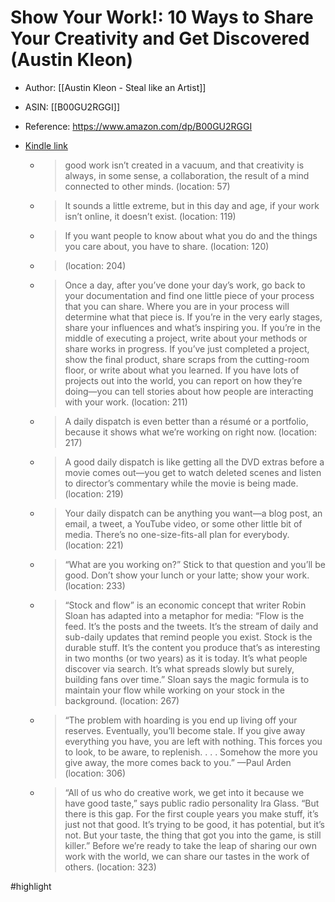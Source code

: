 # Show Your Work!: 10 Ways to Share Your Creativity and Get Discovered (Austin Kleon)

* Author: [[Austin Kleon - Steal like an Artist]]
* ASIN: [[B00GU2RGGI]]
* Reference: https://www.amazon.com/dp/B00GU2RGGI
* [Kindle link](kindle://book?action=open&asin=B00GU2RGGI)


  - > good work isn’t created in a vacuum, and that creativity is always, in some sense, a collaboration, the result of a mind connected to other minds. (location: 57)


  - > It sounds a little extreme, but in this day and age, if your work isn’t online, it doesn’t exist. (location: 119)


  - > If you want people to know about what you do and the things you care about, you have to share. (location: 120)


  - >  (location: 204)


  - > Once a day, after you’ve done your day’s work, go back to your documentation and find one little piece of your process that you can share. Where you are in your process will determine what that piece is. If you’re in the very early stages, share your influences and what’s inspiring you. If you’re in the middle of executing a project, write about your methods or share works in progress. If you’ve just completed a project, show the final product, share scraps from the cutting-room floor, or write about what you learned. If you have lots of projects out into the world, you can report on how they’re doing—you can tell stories about how people are interacting with your work. (location: 211)


  - > A daily dispatch is even better than a résumé or a portfolio, because it shows what we’re working on right now. (location: 217)


  - > A good daily dispatch is like getting all the DVD extras before a movie comes out—you get to watch deleted scenes and listen to director’s commentary while the movie is being made. (location: 219)


  - > Your daily dispatch can be anything you want—a blog post, an email, a tweet, a YouTube video, or some other little bit of media. There’s no one-size-fits-all plan for everybody. (location: 221)


  - > “What are you working on?” Stick to that question and you’ll be good. Don’t show your lunch or your latte; show your work. (location: 233)


  - > “Stock and flow” is an economic concept that writer Robin Sloan has adapted into a metaphor for media: “Flow is the feed. It’s the posts and the tweets. It’s the stream of daily and sub-daily updates that remind people you exist. Stock is the durable stuff. It’s the content you produce that’s as interesting in two months (or two years) as it is today. It’s what people discover via search. It’s what spreads slowly but surely, building fans over time.” Sloan says the magic formula is to maintain your flow while working on your stock in the background. (location: 267)


  - > “The problem with hoarding is you end up living off your reserves. Eventually, you’ll become stale. If you give away everything you have, you are left with nothing. This forces you to look, to be aware, to replenish. . . . Somehow the more you give away, the more comes back to you.” —Paul Arden (location: 306)


  - > “All of us who do creative work, we get into it because we have good taste,” says public radio personality Ira Glass. “But there is this gap. For the first couple years you make stuff, it’s just not that good. It’s trying to be good, it has potential, but it’s not. But your taste, the thing that got you into the game, is still killer.” Before we’re ready to take the leap of sharing our own work with the world, we can share our tastes in the work of others. (location: 323)


#highlight